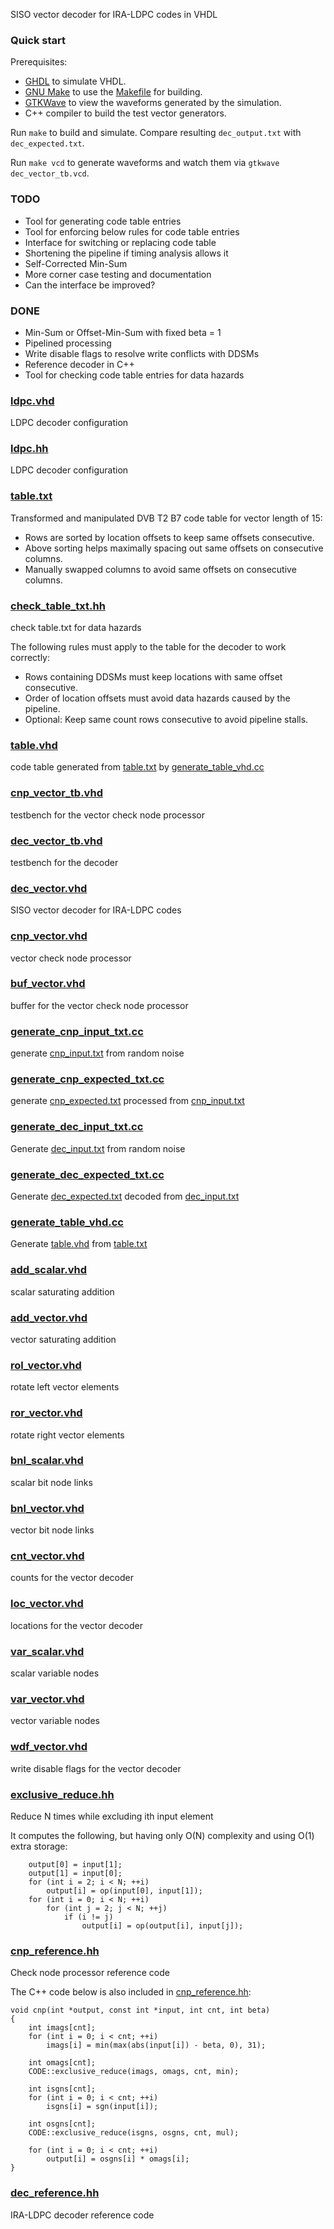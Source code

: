 
SISO vector decoder for IRA-LDPC codes in VHDL

### Quick start

Prerequisites:

* [GHDL](https://github.com/ghdl/ghdl) to simulate VHDL.
* [GNU Make](https://www.gnu.org/software/make/) to use the [Makefile](Makefile) for building.
* [GTKWave](http://gtkwave.sourceforge.net/) to view the waveforms generated by the simulation.
* C++ compiler to build the test vector generators.

Run ```make``` to build and simulate. Compare resulting ```dec_output.txt``` with ```dec_expected.txt```.

Run ```make vcd``` to generate waveforms and watch them via ```gtkwave dec_vector_tb.vcd```.

### TODO

* Tool for generating code table entries
* Tool for enforcing below rules for code table entries
* Interface for switching or replacing code table
* Shortening the pipeline if timing analysis allows it
* Self-Corrected Min-Sum
* More corner case testing and documentation
* Can the interface be improved?

### DONE

* Min-Sum or Offset-Min-Sum with fixed beta = 1
* Pipelined processing
* Write disable flags to resolve write conflicts with DDSMs
* Reference decoder in C++
* Tool for checking code table entries for data hazards

### [ldpc.vhd](ldpc.vhd)

LDPC decoder configuration

### [ldpc.hh](ldpc.hh)

LDPC decoder configuration

### [table.txt](table.txt)

Transformed and manipulated DVB T2 B7 code table for vector length of 15:

* Rows are sorted by location offsets to keep same offsets consecutive.
* Above sorting helps maximally spacing out same offsets on consecutive columns.
* Manually swapped columns to avoid same offsets on consecutive columns.

### [check_table_txt.hh](check_table_txt.hh)

check table.txt for data hazards

The following rules must apply to the table for the decoder to work correctly:

* Rows containing DDSMs must keep locations with same offset consecutive.
* Order of location offsets must avoid data hazards caused by the pipeline.
* Optional: Keep same count rows consecutive to avoid pipeline stalls.

### [table.vhd](table.vhd)

code table generated from [table.txt](table.txt) by [generate_table_vhd.cc](generate_table_vhd.cc)

### [cnp_vector_tb.vhd](cnp_vector_tb.vhd)

testbench for the vector check node processor

### [dec_vector_tb.vhd](dec_vector_tb.vhd)

testbench for the decoder

### [dec_vector.vhd](dec_vector.vhd)

SISO vector decoder for IRA-LDPC codes

### [cnp_vector.vhd](cnp_vector.vhd)

vector check node processor

### [buf_vector.vhd](buf_vector.vhd)

buffer for the vector check node processor

### [generate_cnp_input_txt.cc](generate_cnp_input_txt.cc)

generate [cnp_input.txt](cnp_input.txt) from random noise

### [generate_cnp_expected_txt.cc](generate_cnp_expected_txt.cc)

generate [cnp_expected.txt](cnp_expected.txt) processed from [cnp_input.txt](cnp_input.txt)

### [generate_dec_input_txt.cc](generate_dec_input_txt.cc)

Generate [dec_input.txt](dec_input.txt) from random noise

### [generate_dec_expected_txt.cc](generate_dec_expected_txt.cc)

Generate [dec_expected.txt](dec_expected.txt) decoded from [dec_input.txt](dec_input.txt)

### [generate_table_vhd.cc](generate_table_vhd.cc)

Generate [table.vhd](table.vhd) from [table.txt](table.txt)

### [add_scalar.vhd](add_scalar.vhd)

scalar saturating addition

### [add_vector.vhd](add_vector.vhd)

vector saturating addition

### [rol_vector.vhd](rol_vector.vhd)

rotate left vector elements

### [ror_vector.vhd](ror_vector.vhd)

rotate right vector elements

### [bnl_scalar.vhd](bnl_scalar.vhd)

scalar bit node links

### [bnl_vector.vhd](bnl_vector.vhd)

vector bit node links

### [cnt_vector.vhd](cnt_vector.vhd)

counts for the vector decoder

### [loc_vector.vhd](loc_vector.vhd)

locations for the vector decoder

### [var_scalar.vhd](var_scalar.vhd)

scalar variable nodes

### [var_vector.vhd](var_vector.vhd)

vector variable nodes

### [wdf_vector.vhd](wdf_vector.vhd)

write disable flags for the vector decoder

### [exclusive_reduce.hh](exclusive_reduce.hh)

Reduce N times while excluding ith input element

It computes the following, but having only O(N) complexity and using O(1) extra storage:

```
	output[0] = input[1];
	output[1] = input[0];
	for (int i = 2; i < N; ++i)
		output[i] = op(input[0], input[1]);
	for (int i = 0; i < N; ++i)
		for (int j = 2; j < N; ++j)
			if (i != j)
				output[i] = op(output[i], input[j]);
```

### [cnp_reference.hh](cnp_reference.hh)

Check node processor reference code

The C++ code below is also included in [cnp_reference.hh](cnp_reference.hh):

```
void cnp(int *output, const int *input, int cnt, int beta)
{
	int imags[cnt];
	for (int i = 0; i < cnt; ++i)
		imags[i] = min(max(abs(input[i]) - beta, 0), 31);

	int omags[cnt];
	CODE::exclusive_reduce(imags, omags, cnt, min);

	int isgns[cnt];
	for (int i = 0; i < cnt; ++i)
		isgns[i] = sgn(input[i]);

	int osgns[cnt];
	CODE::exclusive_reduce(isgns, osgns, cnt, mul);

	for (int i = 0; i < cnt; ++i)
		output[i] = osgns[i] * omags[i];
}
```

### [dec_reference.hh](dec_reference.hh)

IRA-LDPC decoder reference code

